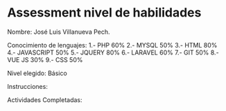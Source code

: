 # Assessment nivel de habilidades
 
Nombre: José Luis Villanueva Pech.

Conocimiento de lenguajes:
1.- PHP 60%
2.- MYSQL 50%
3.- HTML 80%
4.- JAVASCRIPT 50%
5.- JQUERY 80%
6.- LARAVEL 60%
7.- GIT 50%
8.- VUE JS 30%
9.- CSS 50%

Nivel elegido: Básico

Instrucciones:

Actividades Completadas:


